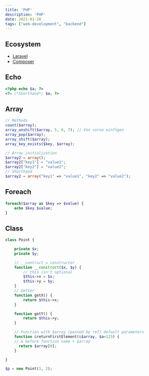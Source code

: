 ```yaml
---
title: 'PHP'
description: 'PHP'
date: 2021-01-28
tags: ["web-development", "backend"]
---
```


## Ecosystem

- [Laravel](https://laravel.com/docs)
- [Composer](https://getcomposer.org/doc/)

<MC>

<SC>

## Echo

```php
<?php echo $a; ?>
<?= /*Shorthand*/ $a; ?>
```

</SC>

<SC>

## Array

```php
// Methods
count($array);
array_unshift($array, 5, 6, 7); // Von vorne einfügen
array_pop($array);
array_shift($array);
array_key_exists($key, $array);

// Array initialization
$array2 = array();
$array2["key1"] = "value1";
$array2["key2"] = "value2";
// Shorthand
$array2 = array("key1" => "value1", "key2" => "value2");
```

</SC>

<SC>

## Foreach

```php
foreach($array as $key => $value) {
	echo $key.$value;
}
```

</SC>

<SC>

## Class

```php
class Point {

	private $x;
	private $y;

	// __contruct = constructor
	function __construct($x, $y) {
		// this isn't optional
		$this->x = $x;
		$this->y = $y;
	}
	// Getter
	function getX() {
		return $this->x;
	}

	function getY() {
		return $this->y;
	}

	// Function with $array (passed by ref) default parameters
	function &returnFirstElement(&$array, $a=123) {
	// & before function name + $array
	  return $array[0];
	}

}

$p = new Point(1, 2);
```

</SC>

</MC>
